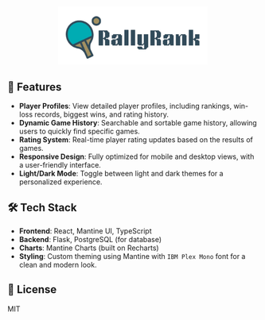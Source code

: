 <p align="center">
  <img src="frontend/vite-rallyrank/src/pages/RallyRankLogo.png" alt="RallyRank Logo" width="300"/>
</p>

## 🚀 Features

- **Player Profiles**: View detailed player profiles, including rankings, win-loss records, biggest wins, and rating history.
- **Dynamic Game History**: Searchable and sortable game history, allowing users to quickly find specific games.
- **Rating System**: Real-time player rating updates based on the results of games.
- **Responsive Design**: Fully optimized for mobile and desktop views, with a user-friendly interface.
- **Light/Dark Mode**: Toggle between light and dark themes for a personalized experience.

## 🛠️ Tech Stack

- **Frontend**: React, Mantine UI, TypeScript
- **Backend**: Flask, PostgreSQL (for database)
- **Charts**: Mantine Charts (built on Recharts)
- **Styling**: Custom theming using Mantine with `IBM Plex Mono` font for a clean and modern look.

## 📄 License
MIT